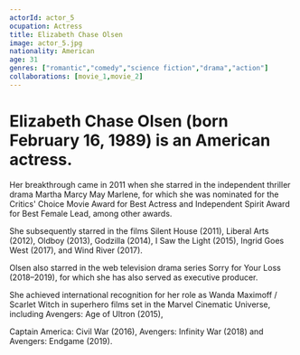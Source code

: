 ```yaml
---
actorId: actor_5
ocupation: Actress
title: Elizabeth Chase Olsen
image: actor_5.jpg
nationality: American
age: 31
genres: ["romantic","comedy","science fiction","drama","action"]
collaborations: [movie_1,movie_2]
---
```


# Elizabeth Chase Olsen (born February 16, 1989) is an American actress.
Her breakthrough came in 2011 when she starred in the independent thriller drama Martha Marcy May Marlene, for which she was nominated for the Critics' Choice Movie Award for Best Actress and Independent Spirit Award for Best Female Lead, among other awards.

She subsequently starred in the films Silent House (2011), Liberal Arts (2012), Oldboy (2013), Godzilla (2014), I Saw the Light (2015), Ingrid Goes West (2017), and Wind River (2017).

Olsen also starred in the web television drama series Sorry for Your Loss (2018–2019), for which she has also served as executive producer.

She achieved international recognition for her role as Wanda Maximoff / Scarlet Witch in superhero films set in the Marvel Cinematic Universe, including Avengers: Age of Ultron (2015),

Captain America: Civil War (2016), Avengers: Infinity War (2018) and Avengers: Endgame (2019).
